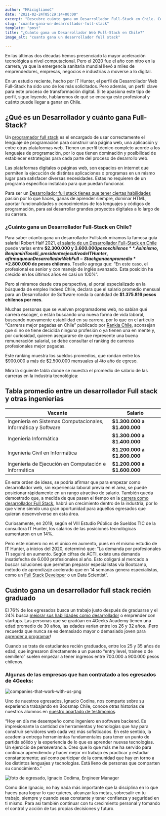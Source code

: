 ```yaml
---
author: "MRiciglianoC"
date: "2021-02-24T05:29:14+00:00"
excerpt: "Descubre cuánto gana un Desarrollador Full-Stack en Chile. Conoce las ganancias de este profesional altamente demandado en el mercado laboral actual."
slug: "cuanto-gana-un-desarrollador-full-stack"
template: "post" 
title: "¿Cuánto gana un Desarrollador Web Full-Stack en Chile?"
image_alt: "cuanto gana un desarrollador full stack"

---
```


En las últimas dos décadas hemos presenciado la mayor aceleración tecnológica a nivel computacional. Pero el 2020 fue el año con nitro en la carrera, ya que la emergencia sanitaria mundial llevó a miles de emprendedores, empresas, negocios e industrias a moverse a lo digital. 

En un estudio reciente, hecho por IT Hunter, el perfil de Desarrollador Web Full-Stack ha sido uno de los más solicitados. Pero además, un perfil clave para este proceso de transformación digital. Si te apasiona este tipo de perfil, sigue leyendo, hablaremos de qué se encarga este profesional y cuánto puede llegar a ganar en Chile.

## ¿Qué es un Desarrollador y cuánto gana Full-Stack?

Un [programador full stack](https://4geeksacademy.com/desarrollador-full-stack-developer) es el encargado de usar correctamente el lenguaje de programación para construir una página web, una aplicación y entre otras plataformas web. Tienen un perfil técnico completo acorde a los lenguajes de programación, por lo que tienen dominación y posibilidad de establecer estrategias para cada parte del proceso de desarrollo web.

Las plataformas digitales o páginas web, son espacios en internet que permiten la ejecución de distintas aplicaciones o programas en un mismo lugar para satisfacer diversas necesidades. Estas no requieren de un programa específico instalado para que puedan funcionar. 

Para ser un [Desarrollador full stack tienes que tener ciertas habilidades](https://4geeksacademy.com/es/desarrollador-full-stack/habilidades-desarrollador-full-stack) pasión por lo que haces, ganas de aprender siempre, dominar HTML, aportar funcionalidades y conocimientos de los lenguajes y códigos de programación, para así desarrollar grandes proyectos digitales a lo largo de su carrera.


### ¿Cuánto gana un Desarrollador Full-Stack en Chile?

Para saber cúanto gana un desarrollador Fullstack miramos la famosa guía salarial Robert Half 2021, [el salario de un Desarrollador Full-Stack en Chile](https://4geeksacademy.com/es/cuanto-gana-un-programador/cuanto-gana-un-programador-en-chile) puede varias entre **$2.300.000 y $3.600.000 pesos chilenos**. Así mismo, Benjamín Toselli, presidente ejecutivo de IT Hunter, afirma que un Desarrollador Web Full-Stack gana en promedio **$2.800.000 de pesos chilenos**. Tosello agrega que: “En este caso, el profesional es senior y con manejo de inglés avanzado. Esta posición ha crecido en los últimos años en casi un 100%”. 

Pero si miramos desde otra perspectiva, el portal especializado en la búsqueda de empleo Indeed Chile, declara que el salario promedio mensual para un Desarrollador de Software ronda la cantidad de **$1.375.816 pesos chilenos por mes**. 

Muchas personas que se vuelven programadores web, no sabían qué carrera escoger, o están buscando una nueva forma de vida laboral, buscando nuevamente estabilidad en su carrera, por lo que en el articulo “Carreras mejor pagadas en Chile” publicado por [Rankia Chile](https://www.rankia.cl/), aconsejan que si no se tiene decidida ninguna profesión o ya tienen una en mente y, por curiosidad, quieren asegurarse de que represente una buena remuneración salarial, se debe consultar el ranking de carreras profesionales mejor pagadas. 

Este ranking muestra los sueldos promedios, que rondan entre los $900.000 a más de $2.500.000 mensuales al 4to año de egreso. 

Mira la siguiente tabla donde se muestra el promedio de salario de las carreras en la industria tecnológica:
## Tabla promedio entre un desarrollador Full stack y otras ingenierías

| Vacante | Salario |
| --- | --- |
| Ingeniería en Sistemas Computacionales, Informática y Software | **$1.300.000 a $1.400.000** |
| Ingeniería Informática | **$1.300.000 a $1.400.000** |
| Ingeniería Civil en Informática | **$1.200.000 a $1.800.000** |
| Ingeniería de Ejecución en Computación e Informática | **$1.200.000 a $1.600.000** |


En este orden de ideas, se podría afirmar que para empezar como desarrollador web, sin experiencia laboral previa en el área, se puede posicionar rápidamente en un rango atractivo de salario. También queda demostrado que, a medida de que pasen el tiempo en la [carrera como desarrollador Full Stack](https://4geeksacademy.com/desarrollador-full-stack-developer), habrá un crecimiento dentro de la industria, por lo que viene siendo una gran oportunidad para aquellos egresados que quieran desenvolverse en esta área. 

Curiosamente, en 2019, según el VIII Estudio Público de Sueldos TIC de la consultora IT Hunter, los salarios de las posiciones tecnológicas aumentaron en un 14%. 

Pero este número no es el único en aumento, pues en el mismo estudio de IT Hunter, a inicios del 2020, determinó que: “La demanda por profesionales TI seguirá en aumento. Según cifras de ACTI, existe una demanda insatisfecha de 6.000 profesionales al año. Esto obligará al mercado a buscar soluciones que permitan preparar especialistas vía Bootcamp, método de aprendizaje acelerado que en 14 semanas genera especialistas, como un [Full Stack Developer](https://4geeksacademy.com/desarrollador-full-stack-developer) o un Data Scientist”.

## Cuánto gana un desarrollador full stack recién graduado

El 76% de los egresados busca un trabajo justo después de graduarse y el 24% busca [mejorar sus habilidades como desarrollador](https://4geeksacademy.com/es/desarrollador-full-stack/habilidades-desarrollador-full-stack) o emprender con startups. Las personas que se gradúan en 4Geeks Academy tienen una edad promedio de 30 años, las edades varían entre los 26 y 32 años. ¡Pero recuerda que nunca se es demasiado mayor o demasiado joven para [aprender a programar](https://4geeksacademy.com/es/aprender-a-programar/aprender-a-programar-desde-cero)!

Cuando se trata de estudiantes recién graduados, entre los 25 y 35 años de edad, que ingresaron directamente a un puesto “entry level, trainee o de semillero” suelen empezar a tener ingresos entre 700.000 a 900.000 pesos chilenos. 


### Algunas de las empresas que han contratado a los egresados de 4Geeks:

![companies-that-work-with-us-png](https://storage.googleapis.com/media-breathecode/bfc8ae0bc7ac6a7099b9540bb4a1b0f14284c9d5b2a6f3d2b0e136f20d10dc60)

Uno de nuestros egresados, Ignacio Codina, nos comparte sobre su experiencia trabajando en Boosmap Chile, conoce otras historias de nuestros alumnos en [nuestro apartado de testimonios](https://4geeksacademy.com/es/testimonios).

“Hoy en día me desempeño como ingeniero en software backend. Es impresionante la cantidad de herramientas y tecnologías que hay para construir servidores web cada vez más sofisticados. En este sentido, la academia entrega herramientas fundamentales para tener un punto de partida sólido y la experiencia de lo que es aprender nuevas tecnologías. Un ejercicio de perseverancia. Creo que lo que más me ha servido para continuar aprendiendo y hacer mejor mi trabajo es practicar y estudiar constantemente; así como participar de la comunidad que hay en torno a los distintos lenguajes y tecnologías. Está lleno de personas que comparten su conocimiento.”

![foto de egresado, Ignacio Codima, Engineer Manager](https://storage.googleapis.com/breathecode-asset-images/46309a67ecc4920d6f266a24e5f688667a8aded24060777cfb5c867f59a37e7c.jpeg?raw=true)

Como dice Ignacio, no hay nada más importante que la disciplina en lo que haces para lograr lo que quieres, alcanzar las metas, sobresalir en tu trabajo, siempre y cuando seas constante y tener confianza y seguridad en ti mismo. Para así también continuar con tu crecimiento personal y tomando el control y acción de tus propias decisiones y futuro.


